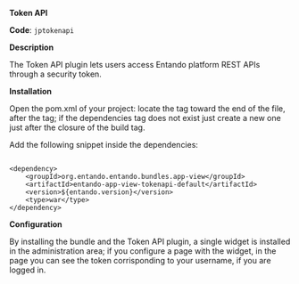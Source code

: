 **Token API**

**Code**: ```jptokenapi```

**Description**

The Token API plugin lets users access Entando platform REST APIs through a security token.

**Installation**

Open the pom.xml of your project: locate the tag toward the end of the file, after the tag; if the dependencies tag does not exist just create a new one just after the closure of the build tag.

Add the following snippet inside the dependencies:

```

<dependency>
    <groupId>org.entando.entando.bundles.app-view</groupId>
    <artifactId>entando-app-view-tokenapi-default</artifactId>
    <version>${entando.version}</version>
    <type>war</type>
</dependency>

```

**Configuration**

By installing the bundle and the Token API plugin, a single widget is installed in the administration area; if you configure a page with the widget, in the page you can see the token corrisponding to your username, if you are logged in.
